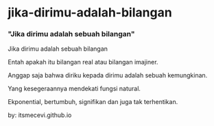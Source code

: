 # jika-dirimu-adalah-bilangan

### **"Jika dirimu adalah sebuah bilangan"**

Jika dirimu adalah sebuah bilangan 

Entah apakah itu bilangan real atau bilangan imajiner. 

Anggap saja bahwa diriku kepada dirimu adalah sebuah kemungkinan.

Yang kesegeraannya mendekati fungsi natural. 

Ekponential, bertumbuh, signifikan dan juga tak terhentikan.


by: itsmecevi.github.io
